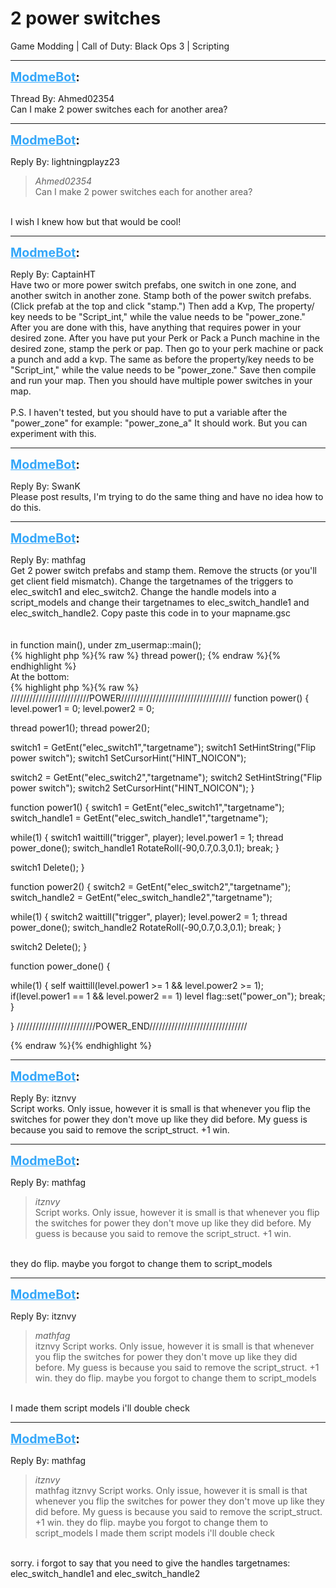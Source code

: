 # 2 power switches
Game Modding | Call of Duty: Black Ops 3 | Scripting

---
<strong style="font-size: 1.4em;"><span style="text-decoration: underline;text-decoration-color: #34a7f9;"><span style="color:#34a7f9;">ModmeBot</span></span>:</strong>

<p>Thread By: Ahmed02354<br />Can I make 2 power switches each for another area?</p>

---
<strong style="font-size: 1.4em;"><span style="text-decoration: underline;text-decoration-color: #34a7f9;"><span style="color:#34a7f9;">ModmeBot</span></span>:</strong>

<p>Reply By: lightningplayz23<br /><blockquote><em>Ahmed02354</em><br />Can I make 2 power switches each for another area?</blockquote><br /> I wish I knew how but that would be cool!</p>

---
<strong style="font-size: 1.4em;"><span style="text-decoration: underline;text-decoration-color: #34a7f9;"><span style="color:#34a7f9;">ModmeBot</span></span>:</strong>

<p>Reply By: CaptainHT<br />Have two or more power switch prefabs, one switch in one zone, and another switch in another zone. Stamp both of the power switch prefabs. (Click prefab at the top and click &quot;stamp.&quot;) Then add a Kvp, The property/ key needs to be &quot;Script_int,&quot; while the value needs to be &quot;power_zone.&quot; After you are done with this, have anything that requires power in your desired zone. After you have put your Perk or Pack a Punch machine in the desired zone, stamp the perk or pap. Then go to your perk machine or pack a punch and add a kvp. The same as before the property/key needs to be &quot;Script_int,&quot; while the value needs to be &quot;power_zone.&quot; Save then compile and run your map. Then you should have multiple power switches in your map.<br /> <br />P.S. I haven&#39;t tested, but you should have to put a variable after the &quot;power_zone&quot; for example: &quot;power_zone_a&quot; It should work. But you can experiment with this.</p>

---
<strong style="font-size: 1.4em;"><span style="text-decoration: underline;text-decoration-color: #34a7f9;"><span style="color:#34a7f9;">ModmeBot</span></span>:</strong>

<p>Reply By: SwanK<br />Please post results, I&#39;m trying to do the same thing and have no idea how to do this.</p>

---
<strong style="font-size: 1.4em;"><span style="text-decoration: underline;text-decoration-color: #34a7f9;"><span style="color:#34a7f9;">ModmeBot</span></span>:</strong>

<p>Reply By: mathfag<br />Get 2 power switch prefabs and stamp them. Remove the structs (or you&#39;ll get client field mismatch). Change the targetnames of the triggers to elec_switch1 and elec_switch2. Change the handle models into a script_models and change their targetnames to elec_switch_handle1 and elec_switch_handle2. Copy paste this code in to your mapname.gsc<br /> <br /> <br />in function main(), under zm_usermap::main();<br />{% highlight php %}{% raw %}
thread power();
{% endraw %}{% endhighlight %}
 <br />At the bottom:<br />{% highlight php %}{% raw %}
/////////////////////////POWER///////////////////////////////////
function power()
{
level.power1 = 0;
level.power2 = 0;

thread power1();
thread power2();

switch1 = GetEnt("elec_switch1","targetname");
switch1 SetHintString("Flip power switch");
switch1 SetCursorHint("HINT_NOICON");

switch2 = GetEnt("elec_switch2","targetname");
switch2 SetHintString("Flip power switch");
switch2 SetCursorHint("HINT_NOICON");
}


function power1()
{
switch1 = GetEnt("elec_switch1","targetname");
switch_handle1 = GetEnt("elec_switch_handle1","targetname");


while(1)
	{
	switch1 waittill("trigger", player);
	level.power1 = 1;
	thread power_done();
	switch_handle1 RotateRoll(-90,0.7,0.3,0.1);
	break;
	}

switch1 Delete();
}


function power2()
{
switch2 = GetEnt("elec_switch2","targetname");
switch_handle2 = GetEnt("elec_switch_handle2","targetname");

while(1)
	{
	switch2 waittill("trigger", player);
	level.power2 = 1;
	thread power_done();
	switch_handle2 RotateRoll(-90,0.7,0.3,0.1);
	break;
	}
	
switch2 Delete();
}


function power_done()
{

while(1)
	{
	self waittill(level.power1 &gt;= 1 &amp;&amp; level.power2 &gt;= 1);
	if(level.power1 == 1 &amp;&amp; level.power2 == 1)
	level flag::set("power_on");
	break;
	}

}
/////////////////////////POWER_END///////////////////////////////


{% endraw %}{% endhighlight %}
</p>

---
<strong style="font-size: 1.4em;"><span style="text-decoration: underline;text-decoration-color: #34a7f9;"><span style="color:#34a7f9;">ModmeBot</span></span>:</strong>

<p>Reply By: itznvy<br />Script works. Only issue, however it is small is that whenever you flip the switches for power they don&#39;t move up like they did before. My guess is because you said to remove the script_struct. +1 win.</p>

---
<strong style="font-size: 1.4em;"><span style="text-decoration: underline;text-decoration-color: #34a7f9;"><span style="color:#34a7f9;">ModmeBot</span></span>:</strong>

<p>Reply By: mathfag<br /><blockquote><em>itznvy</em><br />Script works. Only issue, however it is small is that whenever you flip the switches for power they don&#39;t move up like they did before. My guess is because you said to remove the script_struct. +1 win.</blockquote><br /> they do flip. maybe you forgot to change them to script_models</p>

---
<strong style="font-size: 1.4em;"><span style="text-decoration: underline;text-decoration-color: #34a7f9;"><span style="color:#34a7f9;">ModmeBot</span></span>:</strong>

<p>Reply By: itznvy<br /><blockquote><em>mathfag</em><br />itznvy Script works. Only issue, however it is small is that whenever you flip the switches for power they don&#39;t move up like they did before. My guess is because you said to remove the script_struct. +1 win.  they do flip. maybe you forgot to change them to script_models</blockquote><br /> I made them script models i&#39;ll double check</p>

---
<strong style="font-size: 1.4em;"><span style="text-decoration: underline;text-decoration-color: #34a7f9;"><span style="color:#34a7f9;">ModmeBot</span></span>:</strong>

<p>Reply By: mathfag<br /><blockquote><em>itznvy</em><br />mathfag itznvy Script works. Only issue, however it is small is that whenever you flip the switches for power they don&#39;t move up like they did before. My guess is because you said to remove the script_struct. +1 win.  they do flip. maybe you forgot to change them to script_models  I made them script models i&#39;ll double check</blockquote><br /> sorry. i forgot to say that you need to give the handles targetnames: elec_switch_handle1 and elec_switch_handle2</p>
